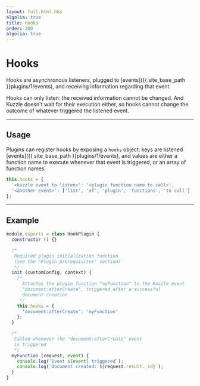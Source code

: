 ```yaml
---
layout: full.html.hbs
algolia: true
title: Hooks
order: 200
algolia: true
---
```


# Hooks

Hooks are asynchronous listeners, plugged to [events]({{ site_base_path }}plugins/1/events), and receiving information regarding that event.

Hooks can only listen: the received information cannot be changed. And Kuzzle doesn't wait for their execution either, so hooks cannot change the outcome of whatever triggered the listened event.

---

## Usage

Plugins can register hooks by exposing a `hooks` object: keys are listened [events]({{ site_base_path }}plugins/1/events), and values are either a function name to execute whenever that event is triggered, or an array of function names.

```javascript
this.hooks = {
  '<kuzzle event to listen>': '<plugin function name to call>',
  '<another event>': ['list', 'of', 'plugin', 'functions', 'to call']
};
```

---

## Example

```javascript
module.exports = class HookPlugin {
  constructor () {}

  /*
   Required plugin initialization function
   (see the "Plugin prerequisites" section)
   */
  init (customConfig, context) {
    /*
      Attaches the plugin function "myFunction" to the Kuzzle event
      "document:afterCreate", triggered after a successful
      document creation
     */
    this.hooks = {
      'document:afterCreate': 'myFunction'
    };
  }

  /*
   Called whenever the "document:afterCreate" event 
   is triggered
   */
  myFunction (request, event) {
    console.log(`Event ${event} triggered`);
    console.log(`Document created: ${request.result._id}`);
  }
}
```
